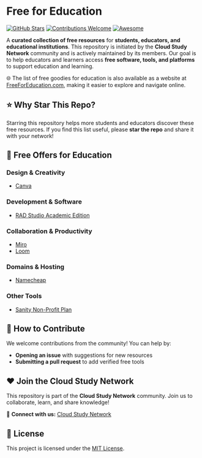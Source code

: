 # Free for Education

[![GitHub Stars](https://img.shields.io/github/stars/cloudcommunity/Free-for-Education?style=social)](https://github.com/cloudcommunity/Free-for-Education/stargazers)
[![Contributions Welcome](https://img.shields.io/badge/contributions-welcome-brightgreen.svg)](https://github.com/cloudcommunity/Free-for-Education/pulls)
[![Awesome](https://awesome.re/badge.svg)](https://awesome.re)

A **curated collection of free resources** for **students, educators, and educational institutions**. This repository is initiated by the **Cloud Study Network** community and is actively maintained by its members. Our goal is to help educators and learners access **free software, tools, and platforms** to support education and learning.

🌐 The list of free goodies for education is also available as a website at [FreeForEducation.com](https://freeforeducation.com/), making it easier to explore and navigate online.

## ⭐ Why Star This Repo?

Starring this repository helps more students and educators discover these free resources. If you find this list useful, please **star the repo** and share it with your network!

## 🎁 Free Offers for Education

### Design & Creativity
- [Canva](https://www.canva.com/education/)

### Development & Software
- [RAD Studio Academic Edition](https://www.embarcadero.com/development-tools-for-education)

### Collaboration & Productivity
- [Miro](https://miro.com/education-whiteboard/)
- [Loom](https://www.loom.com/education)

### Domains & Hosting
- [Namecheap](https://nc.me/)

### Other Tools
- [Sanity Non-Profit Plan](https://www.sanity.io/docs/non-profit-plan)

## 🤝 How to Contribute

We welcome contributions from the community! You can help by:
- **Opening an issue** with suggestions for new resources
- **Submitting a pull request** to add verified free tools

## ❤️ Join the Cloud Study Network

This repository is part of the **Cloud Study Network** community. Join us to collaborate, learn, and share knowledge!

🔗 **Connect with us:** [Cloud Study Network](https://cloudstudy.net/)

## 📜 License

This project is licensed under the [MIT License](LICENSE.md).
